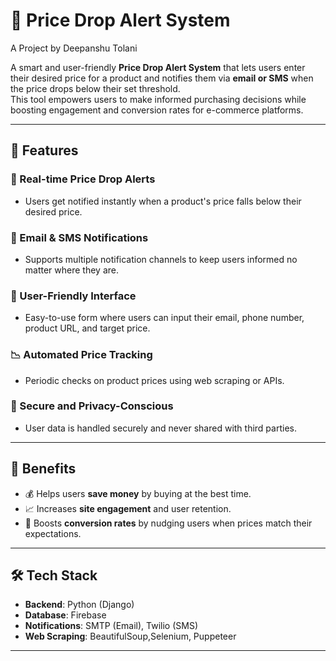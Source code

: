 # 💸 Price Drop Alert System
A Project by Deepanshu Tolani 

A smart and user-friendly **Price Drop Alert System** that lets users enter their desired price for a product and notifies them via **email or SMS** when the price drops below their set threshold.  
This tool empowers users to make informed purchasing decisions while boosting engagement and conversion rates for e-commerce platforms.

---

## 🚀 Features

### 🔔 Real-time Price Drop Alerts
- Users get notified instantly when a product's price falls below their desired price.

### 📧 Email & SMS Notifications
- Supports multiple notification channels to keep users informed no matter where they are.

### 🛒 User-Friendly Interface
- Easy-to-use form where users can input their email, phone number, product URL, and target price.

### 📉 Automated Price Tracking
- Periodic checks on product prices using web scraping or APIs.

### 🔐 Secure and Privacy-Conscious
- User data is handled securely and never shared with third parties.

---

## 🧠 Benefits

- 💰 Helps users **save money** by buying at the best time.  
- 📈 Increases **site engagement** and user retention.  
- 🎯 Boosts **conversion rates** by nudging users when prices match their expectations.

---

## 🛠 Tech Stack

- **Backend**: Python (Django)  
- **Database**: Firebase   
- **Notifications**: SMTP (Email), Twilio (SMS)  
- **Web Scraping**: BeautifulSoup,Selenium, Puppeteer

---
